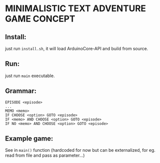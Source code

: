 # MINIMALISTIC TEXT ADVENTURE GAME CONCEPT

## Install: 
just run `install.sh`, it will load ArduinoCore-API and build from source.

## Run: 
just run `main` executable.

## Grammar:
```
EPISODE <episode>
...
MEMO <memo>
IF CHOOSE <option> GOTO <episode>
IF <memo> AND CHOOSE <option> GOTO <episode>
IF NO <memo> AND CHOOSE <option> GOTO <episode>
```

## Example game:
See in `main()` function (hardcoded for now but can be externalized, for eg. read from file and pass as parameter...)
